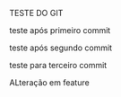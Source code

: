 TESTE DO GIT

teste após primeiro commit

teste após segundo commit

teste para terceiro commit

ALteração em feature